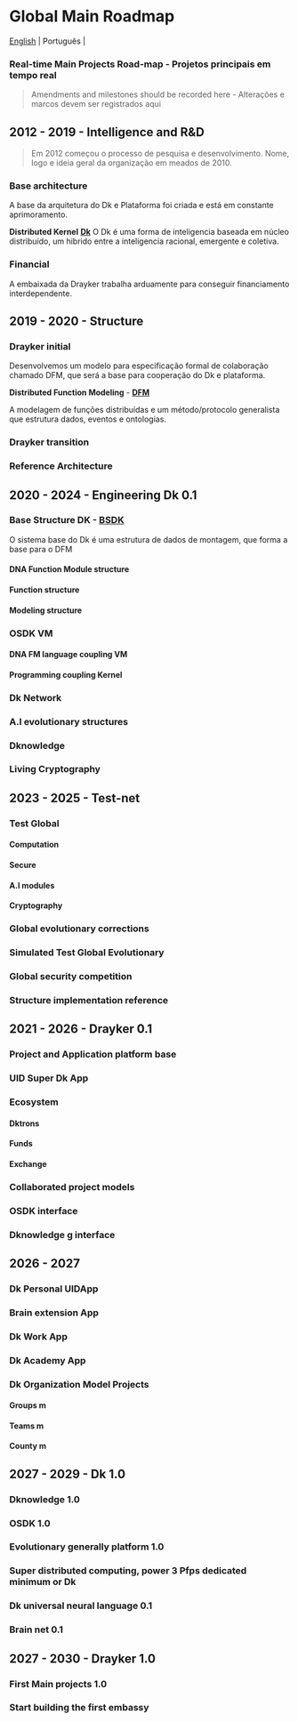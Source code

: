 # Global Main Roadmap

[English](./global-main-roadmap.md) | Português | 

### Real-time Main Projects Road-map - Projetos principais em tempo real

> Amendments and milestones should be recorded here - Alterações e
> marcos devem ser registrados aqui

## 2012 - 2019 - Intelligence and R&D

> Em 2012 começou o processo de pesquisa e desenvolvimento. Nome, logo e
> ideia geral da organização em meados de 2010.

### Base architecture
A base da arquitetura do Dk e Plataforma foi criada e está em constante aprimoramento.

**Distributed Kernel**  [**Dk**](https://github.com/draykerdk/DK) 
O Dk é uma forma de inteligencia baseada em núcleo distribuído, um hibrido entre a inteligencia racional, emergente e coletiva.  

### Financial

A embaixada da Drayker trabalha arduamente para conseguir financiamento interdependente. 

## 2019 - 2020 -  Structure 

### Drayker initial

Desenvolvemos um modelo para especificação formal de colaboração chamado DFM, que será a base para cooperação do Dk e plataforma.

**Distributed Function Modeling** - [**DFM**](https://github.com/draykerdk/DFMP)

A modelagem de funções distribuídas e um método/protocolo generalista que estrutura dados, eventos e ontologias.
### Drayker transition

### Reference Architecture

## 2020 - 2024 - Engineering  Dk 0.1
### Base Structure DK - [BSDK](https://github.com/draykerdk/bsdk) 
O sistema base do Dk é uma estrutura de dados de montagem, que forma a base para o DFM
#### DNA Function Module structure
#### Function structure
#### Modeling structure 
### OSDK VM 
#### DNA FM language coupling VM
#### Programming coupling Kernel 
### Dk Network 
### A.I evolutionary structures
### Dknowledge 
### Living Cryptography 


## 2023 - 2025 - Test-net
### Test Global
#### Computation
#### Secure
#### A.I modules 
#### Cryptography 
### Global evolutionary corrections
### Simulated Test Global Evolutionary
### Global security competition 
### Structure implementation reference 

## 2021 - 2026 - Drayker 0.1
### Project and Application platform base 
### UID Super Dk App 
### Ecosystem 
#### Dktrons
#### Funds 
#### Exchange
### Collaborated project models   
### OSDK interface
### Dknowledge g interface

## 2026 - 2027
### Dk Personal UIDApp
### Brain extension App
### Dk Work App 
### Dk Academy App 
### Dk Organization Model Projects 
#### Groups m
#### Teams m 
#### County m 

## 2027 - 2029 - Dk 1.0
### Dknowledge 1.0
### OSDK 1.0
### Evolutionary generally platform 1.0
### Super distributed computing, power 3 Pfps dedicated minimum or Dk
### Dk universal neural language 0.1
### Brain net 0.1

## 2027 - 2030 - Drayker 1.0
### First Main projects 1.0 
### Start building the first embassy



